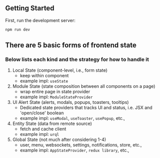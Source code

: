 ## Getting Started

First, run the development server:

```bash
npm run dev

```

## There are 5 basic forms of frontend state

### Below lists each kind and the strategy for how to handle it

1. Local State (component-level, i.e., form state)
   - keep within component
   - example impl: `useState`
2. Module State (state composition between all components on a page)
   - wrap entire page in state provider
   - example impl: `ModuleStateProvider`
3. UI Alert State (alerts, modals, popups, toasters, tooltips)
   - Dedicated state providers that tracks UI and status, i.e. JSX and 'open/close' boolean
   - example impl: `useModal`, `useToaster`, `usePopup`, etc.,
4. Entity State (data from remote source)
   - fetch and cache client
   - example impl: `urql`
5. Global State (not much after considering 1-4)
   - user, menu, websockets, settings, notifications, store, etc.,
   - example impl: `AppStateProvider`, `redux library`, etc.,
